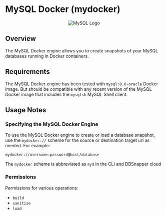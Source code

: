 # MySQL Docker (mydocker)

<p align="center">
  <img alt="MySQL Logo" src="/static/mysql-icon.png"  />
</p>

## Overview

The MySQL Docker engine allows you to create snapshots of your MySQL databases running in Docker containers.

## Requirements

The MySQL Docker engine has been tested with `mysql:8.0-oracle` Docker image. But should be compatible with any recent version of the MySQL Docker image that includes the `mysqlsh` MySQL Shell client.

## Usage Notes

### Specifying the MySQL Docker Engine

To use the MySQL Docker engine to create or load a database snapshot, use the `mydocker://` scheme for the source or destination target url as needed. For example:

`mydocker://username:password@host/database`

The `mydocker` scheme is abbreviated as `myd` in the CLI and DBSnapper cloud

### Permissions

Permissions for various operations:

- `build`
- `sanitize`
- `load`